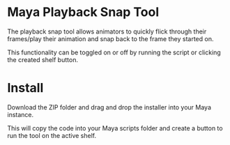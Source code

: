 # Maya Playback Snap Tool

The playback snap tool allows animators to quickly flick through their frames/play their animation and snap back to the frame they started on. 

This functionality can be toggled on or off by running the script or clicking the created shelf button. 

# Install
Download the ZIP folder and drag and drop the installer into your Maya instance. 

This will copy the code into your Maya scripts folder and create a button to run the tool on the active shelf.
